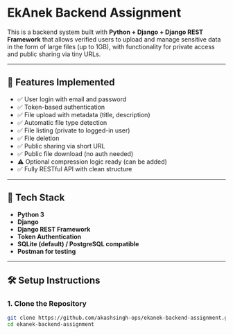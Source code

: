 # EkAnek Backend Assignment

This is a backend system built with **Python + Django + Django REST Framework** that allows verified users to upload and manage sensitive data in the form of large files (up to 1GB), with functionality for private access and public sharing via tiny URLs.

---

## 🧩 Features Implemented

- ✅ User login with email and password
- ✅ Token-based authentication
- ✅ File upload with metadata (title, description)
- ✅ Automatic file type detection
- ✅ File listing (private to logged-in user)
- ✅ File deletion
- ✅ Public sharing via short URL
- ✅ Public file download (no auth needed)
- ⚠️ Optional compression logic ready (can be added)
- ✅ Fully RESTful API with clean structure

---

## 🚀 Tech Stack

- **Python 3**
- **Django**
- **Django REST Framework**
- **Token Authentication**
- **SQLite (default) / PostgreSQL compatible**
- **Postman for testing**

---

## 🛠️ Setup Instructions

### 1. Clone the Repository

```bash
git clone https://github.com/akashsingh-ops/ekanek-backend-assignment.git
cd ekanek-backend-assignment
